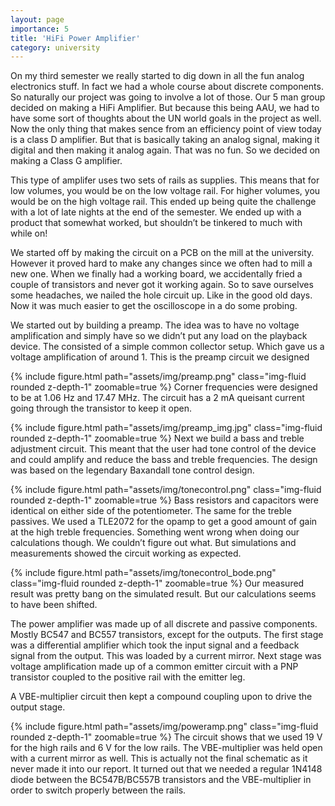 ```yaml
---
layout: page
importance: 5
title: 'HiFi Power Amplifier'
category: university
---
```


On my third semester we really started to dig down in all the fun analog electronics stuff. In fact we had a whole course about discrete components. So naturally our project was going to involve a lot of those. Our 5 man group decided on making a HiFi Amplifier. But because this being AAU, we had to have some sort of thoughts about the UN world goals in the project as well. Now the only thing that makes sence from an efficiency point of view today is a class D amplifier. But that is basically taking an analog signal, making it digital and then making it analog again. That was no fun. So we decided on making a Class G amplifier.

This type of amplifer uses two sets of rails as supplies. This means that for low volumes, you would be on the low voltage rail. For higher volumes, you would be on the high voltage rail. This ended up being quite the challenge with a lot of late nights at the end of the semester. We ended up with a product that somewhat worked, but shouldn’t be tinkered to much with while on!

We started off by making the circuit on a PCB on the mill at the university. However it proved hard to make any changes since we often had to mill a new one. When we finally had a working board, we accidentally fried a couple of transistors and never got it working again. So to save ourselves some headaches, we nailed the hole circuit up. Like in the good old days. Now it was much easier to get the oscilloscope in a do some probing.

We started out by building a preamp. The idea was to have no voltage amplification and simply have so we didn’t put any load on the playback device. The consisted of a simple common collector setup. Which gave us a voltage amplification of around 1. This is the preamp circuit we designed

{% include figure.html path="assets/img/preamp.png" class="img-fluid rounded z-depth-1" zoomable=true %}
Corner frequencies were designed to be at 1.06 Hz and 17.47 MHz. The circuit has a 2 mA queisant current going through the transistor to keep it open.

{% include figure.html path="assets/img/preamp_img.jpg" class="img-fluid rounded z-depth-1" zoomable=true %}
Next we build a bass and treble adjustment circuit. This meant that the user had tone control of the device and could amplify and reduce the bass and treble frequencies. The design was based on the legendary Baxandall tone control design.

{% include figure.html path="assets/img/tonecontrol.png" class="img-fluid rounded z-depth-1" zoomable=true %}
Bass resistors and capacitors were identical on either side of the potentiometer. The same for the treble passives. We used a TLE2072 for the opamp to get a good amount of gain at the high treble frequencies. Something went wrong when doing our calculations though. We couldn’t figure out what. But simulations and measurements showed the circuit working as expected.

{% include figure.html path="assets/img/tonecontrol_bode.png" class="img-fluid rounded z-depth-1" zoomable=true %}
Our measured result was pretty bang on the simulated result. But our calculations seems to have been shifted.

The power amplifier was made up of all discrete and passive components. Mostly BC547 and BC557 transistors, except for the outputs. The first stage was a differential amplifier which took the input signal and a feedback signal from the output. This was loaded by a current mirror. Next stage was voltage amplification made up of a common emitter circuit with a PNP transistor coupled to the positive rail with the emitter leg.

A VBE-multiplier circuit then kept a compound coupling upon to drive the output stage.

{% include figure.html path="assets/img/poweramp.png" class="img-fluid rounded z-depth-1" zoomable=true %}
The circuit shows that we used 19 V for the high rails and 6 V for the low rails. The VBE-multiplier was held open with a current mirror as well. This is actually not the final schematic as it never made it into our report. It turned out that we needed a regular 1N4148 diode between the BC547B/BC557B transistors and the VBE-multiplier in order to switch properly between the rails.